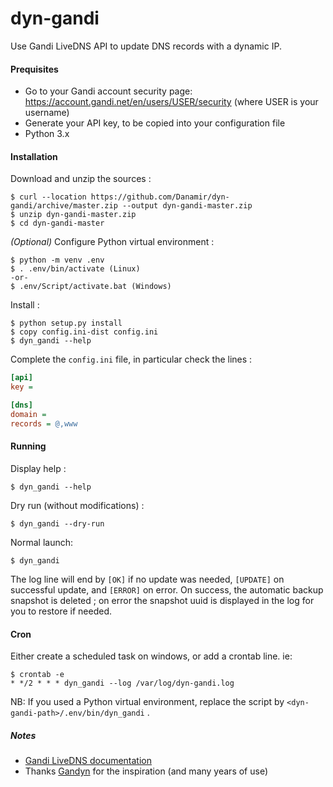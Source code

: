 # dyn-gandi
Use Gandi LiveDNS API to update DNS records with a dynamic IP.


#### Prequisites

- Go to your Gandi account security page: https://account.gandi.net/en/users/USER/security (where USER is your username)
- Generate your API key, to be copied into your configuration file
- Python 3.x


#### Installation

Download and unzip the sources :
```shell
$ curl --location https://github.com/Danamir/dyn-gandi/archive/master.zip --output dyn-gandi-master.zip
$ unzip dyn-gandi-master.zip
$ cd dyn-gandi-master
```

_(Optional)_ Configure Python virtual environment :
```shell
$ python -m venv .env
$ . .env/bin/activate (Linux) 
-or-
$ .env/Script/activate.bat (Windows)
```

Install :
```shell
$ python setup.py install
$ copy config.ini-dist config.ini
$ dyn_gandi --help
```

Complete the `config.ini` file, in particular check the lines :
```ini
[api]
key =

[dns]
domain = 
records = @,www
```

#### Running

Display help :
```shell
$ dyn_gandi --help
```

Dry run (without modifications) :
```shell
$ dyn_gandi --dry-run
```

Normal launch:
```shell
$ dyn_gandi
```

The log line will end by `[OK]` if no update was needed, `[UPDATE]` on successful update, and `[ERROR]` on error.
On success, the automatic backup snapshot is deleted ; on error the snapshot uuid is displayed in the log
for you to restore if needed.

#### Cron
Either create a scheduled task on windows, or add a crontab line. ie: 
```shell
$ crontab -e
* */2 * * * dyn_gandi --log /var/log/dyn-gandi.log
```

NB: If you used a Python virtual environment, replace the script by `<dyn-gandi-path>/.env/bin/dyn_gandi` .

##### Notes
  - [Gandi LiveDNS documentation](http://doc.livedns.gandi.net/)
  - Thanks [Gandyn](https://github.com/Chralu/gandin) for the inspiration (and many years of use)
